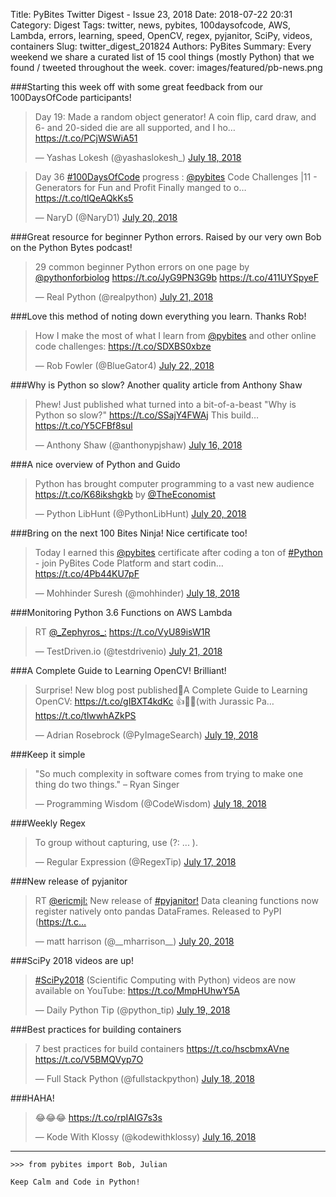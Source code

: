Title: PyBites Twitter Digest - Issue 23, 2018
Date: 2018-07-22 20:31
Category: Digest
Tags: twitter, news, pybites, 100daysofcode, AWS, Lambda, errors, learning, speed, OpenCV, regex, pyjanitor, SciPy, videos, containers
Slug: twitter_digest_201824
Authors: PyBites
Summary: Every weekend we share a curated list of 15 cool things (mostly Python) that we found / tweeted throughout the week.
cover: images/featured/pb-news.png

###Starting this week off with some great feedback from our 100DaysOfCode participants!

<blockquote class="twitter-tweet"><p>Day 19: Made a random object generator! A coin flip, card draw, and 6- and 20-sided die are all supported, and I ho… <a href="https://t.co/PCjWSWiA51" title="https://t.co/PCjWSWiA51" target="_blank">https://t.co/PCjWSWiA51</a></p>— Yashas Lokesh (@yashaslokesh_) <a href="https://twitter.com/yashaslokesh_/status/1019410240272502784" data-datetime="2018-07-18T02:35:15+00:00">July 18, 2018</a></blockquote>

<blockquote class="twitter-tweet"><p>Day 36 <a href="https://twitter.com/search/#100DaysOfCode" target="_blank">#100DaysOfCode</a> progress : <a href="https://twitter.com/@pybites" target="_blank">@pybites</a> Code Challenges |11 - Generators for Fun and Profit Finally manged to o… <a href="https://t.co/tlQeAQkKs5" title="https://t.co/tlQeAQkKs5" target="_blank">https://t.co/tlQeAQkKs5</a></p>— NaryD (@NaryD1) <a href="https://twitter.com/NaryD1/status/1020311948582256640" data-datetime="2018-07-20T14:18:19+00:00">July 20, 2018</a></blockquote>


###Great resource for beginner Python errors. Raised by our very own Bob on the Python Bytes podcast!

<blockquote class="twitter-tweet"><p>29 common beginner Python errors on one page by <a href="https://twitter.com/@pythonforbiolog" target="_blank">@pythonforbiolog</a> <a href="https://t.co/JyG9PN3G9b" title="https://t.co/JyG9PN3G9b" target="_blank">https://t.co/JyG9PN3G9b</a> <a href="https://t.co/411UYSpyeF" title="https://t.co/411UYSpyeF" target="_blank">https://t.co/411UYSpyeF</a></p>— Real Python (@realpython) <a href="https://twitter.com/realpython/status/1020674021380247554" data-datetime="2018-07-21T14:17:04+00:00">July 21, 2018</a></blockquote>


###Love this method of noting down everything you learn. Thanks Rob!

<blockquote class="twitter-tweet"><p>How I make the most of what I learn from <a href="https://twitter.com/@pybites" target="_blank">@pybites</a> and other online code challenges: <a href="https://t.co/SDXBS0xbze" title="https://t.co/SDXBS0xbze" target="_blank">https://t.co/SDXBS0xbze</a></p>— Rob Fowler (@BlueGator4) <a href="https://twitter.com/BlueGator4/status/1020846920644857856" data-datetime="2018-07-22T01:44:06+00:00">July 22, 2018</a></blockquote>


###Why is Python so slow? Another quality article from Anthony Shaw

<blockquote class="twitter-tweet"><p>Phew! Just published what turned into a bit-of-a-beast "Why is Python so slow?" <a href="https://t.co/SSajY4FWAj" title="https://t.co/SSajY4FWAj" target="_blank">https://t.co/SSajY4FWAj</a> This build… <a href="https://t.co/Y5CFBf8sul" title="https://t.co/Y5CFBf8sul" target="_blank">https://t.co/Y5CFBf8sul</a></p>— Anthony Shaw (@anthonypjshaw) <a href="https://twitter.com/anthonypjshaw/status/1018712745351368704" data-datetime="2018-07-16T04:23:39+00:00">July 16, 2018</a></blockquote>


###A nice overview of Python and Guido

<blockquote class="twitter-tweet"><p>Python has brought computer programming to a vast new audience <a href="https://t.co/K68ikshgkb" title="https://t.co/K68ikshgkb" target="_blank">https://t.co/K68ikshgkb</a> by <a href="https://twitter.com/@TheEconomist" target="_blank">@TheEconomist</a></p>— Python LibHunt (@PythonLibHunt) <a href="https://twitter.com/PythonLibHunt/status/1020248790584909824" data-datetime="2018-07-20T10:07:21+00:00">July 20, 2018</a></blockquote>


###Bring on the next 100 Bites Ninja! Nice certificate too!

<blockquote class="twitter-tweet"><p>Today I earned this <a href="https://twitter.com/@pybites" target="_blank">@pybites</a> certificate after coding a ton of <a href="https://twitter.com/search/#Python" target="_blank">#Python</a> - join PyBites Code Platform and start codin… <a href="https://t.co/4Pb44KU7pF" title="https://t.co/4Pb44KU7pF" target="_blank">https://t.co/4Pb44KU7pF</a></p>— Mohhinder Suresh (@mohhinder) <a href="https://twitter.com/mohhinder/status/1019659828334120967" data-datetime="2018-07-18T19:07:02+00:00">July 18, 2018</a></blockquote>


###Monitoring Python 3.6 Functions on AWS Lambda

<blockquote class="twitter-tweet"><p>RT <a href="https://twitter.com/@_Zephyros_:" target="_blank">@_Zephyros_:</a> <a href="https://t.co/VyU89isW1R" title="https://t.co/VyU89isW1R" target="_blank">https://t.co/VyU89isW1R</a></p>— TestDriven.io (@testdrivenio) <a href="https://twitter.com/testdrivenio/status/1020712504626958338" data-datetime="2018-07-21T16:49:59+00:00">July 21, 2018</a></blockquote>


###A Complete Guide to Learning OpenCV! Brilliant!

<blockquote class="twitter-tweet"><p>Surprise! New blog post published🚀A Complete Guide to Learning OpenCV: <a href="https://t.co/gIBXT4kdKc" title="https://t.co/gIBXT4kdKc" target="_blank">https://t.co/gIBXT4kdKc</a> 👍🦖🦕(with Jurassic Pa… <a href="https://t.co/tlwwhAZkPS" title="https://t.co/tlwwhAZkPS" target="_blank">https://t.co/tlwwhAZkPS</a></p>— Adrian Rosebrock (@PyImageSearch) <a href="https://twitter.com/PyImageSearch/status/1019952652501778433" data-datetime="2018-07-19T14:30:36+00:00">July 19, 2018</a></blockquote>


###Keep it simple

<blockquote class="twitter-tweet"><p>"So much complexity in software comes from trying to make one thing do two things." – Ryan Singer</p>— Programming Wisdom (@CodeWisdom) <a href="https://twitter.com/CodeWisdom/status/1019576023812276226" data-datetime="2018-07-18T13:34:01+00:00">July 18, 2018</a></blockquote>


###Weekly Regex

<blockquote class="twitter-tweet"><p>To group without capturing, use (?: ... ).</p>— Regular Expression (@RegexTip) <a href="https://twitter.com/RegexTip/status/1019235617585205248" data-datetime="2018-07-17T15:01:22+00:00">July 17, 2018</a></blockquote>


###New release of pyjanitor

<blockquote class="twitter-tweet"><p>RT <a href="https://twitter.com/@ericmjl:" target="_blank">@ericmjl:</a> New release of <a href="https://twitter.com/search/#pyjanitor!" target="_blank">#pyjanitor!</a> Data cleaning functions now register natively onto pandas DataFrames. Released to PyPI (<a href="https://t.c…" title="https://t.c…" target="_blank">https://t.c…</a></p>— matt harrison (@__mharrison__) <a href="https://twitter.com/__mharrison__/status/1020239676924481536" data-datetime="2018-07-20T09:31:08+00:00">July 20, 2018</a></blockquote>


###SciPy 2018 videos are up!

<blockquote class="twitter-tweet"><p><a href="https://twitter.com/search/#SciPy2018" target="_blank">#SciPy2018</a> (Scientific Computing with Python) videos are now available on YouTube: <a href="https://t.co/MmpHUhwY5A" title="https://t.co/MmpHUhwY5A" target="_blank">https://t.co/MmpHUhwY5A</a></p>— Daily Python Tip (@python_tip) <a href="https://twitter.com/python_tip/status/1019825126865424384" data-datetime="2018-07-19T06:03:52+00:00">July 19, 2018</a></blockquote>


###Best practices for building containers

<blockquote class="twitter-tweet"><p>7 best practices for build containers <a href="https://t.co/hscbmxAVne" title="https://t.co/hscbmxAVne" target="_blank">https://t.co/hscbmxAVne</a> <a href="https://t.co/V5BMQVyp7O" title="https://t.co/V5BMQVyp7O" target="_blank">https://t.co/V5BMQVyp7O</a></p>— Full Stack Python (@fullstackpython) <a href="https://twitter.com/fullstackpython/status/1019709911197011973" data-datetime="2018-07-18T22:26:02+00:00">July 18, 2018</a></blockquote>

 
###HAHA!

<blockquote class="twitter-tweet"><p>😂😂😂 <a href="https://t.co/rpIAIG7s3s" title="https://t.co/rpIAIG7s3s" target="_blank">https://t.co/rpIAIG7s3s</a></p>— Kode With Klossy (@kodewithklossy) <a href="https://twitter.com/kodewithklossy/status/1018935620616556546" data-datetime="2018-07-16T19:09:17+00:00">July 16, 2018</a></blockquote>

---

	>>> from pybites import Bob, Julian

	Keep Calm and Code in Python!
